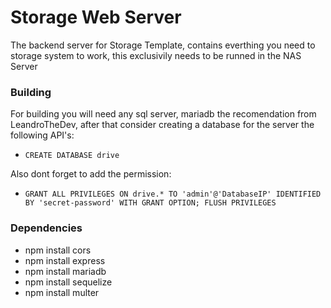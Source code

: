 # Storage Web Server
The backend server for Storage Template, contains everthing you need to storage system to work, this exclusivily needs to be runned in the NAS Server

### Building
For building you will need any sql server, mariadb the recomendation from LeandroTheDev, after that consider creating a database for the server the following API's: 
- ``CREATE DATABASE drive``

Also dont forget to add the permission:
- ``GRANT ALL PRIVILEGES ON drive.* TO 'admin'@'DatabaseIP' IDENTIFIED BY 'secret-password' WITH GRANT OPTION; FLUSH PRIVILEGES``

### Dependencies
- npm install cors
- npm install express
- npm install mariadb
- npm install sequelize
- npm install multer